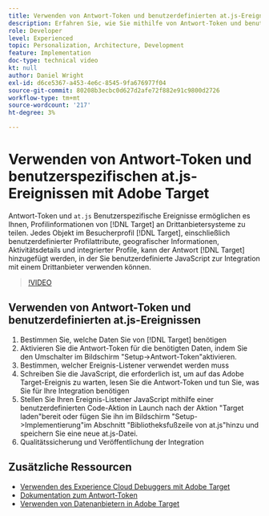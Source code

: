 ```yaml
---
title: Verwenden von Antwort-Token und benutzerdefinierten at.js-Ereignissen
description: Erfahren Sie, wie Sie mithilfe von Antwort-Token und benutzerspezifischen at.js-Ereignissen Profilinformationen aus Target für Drittanbietersysteme freigeben können.
role: Developer
level: Experienced
topic: Personalization, Architecture, Development
feature: Implementation
doc-type: technical video
kt: null
author: Daniel Wright
exl-id: d6ce5367-a453-4e6c-8545-9fa676977f04
source-git-commit: 80208b3ecbc0d627d2afe72f882e91c9800d2726
workflow-type: tm+mt
source-wordcount: '217'
ht-degree: 3%

---
```


# Verwenden von Antwort-Token und benutzerspezifischen at.js-Ereignissen mit Adobe Target

Antwort-Token und `at.js` Benutzerspezifische Ereignisse ermöglichen es Ihnen, Profilinformationen von [!DNL Target] an Drittanbietersysteme zu teilen. Jedes Objekt im Besucherprofil [!DNL Target], einschließlich benutzerdefinierter Profilattribute, geografischer Informationen, Aktivitätsdetails und integrierter Profile, kann der Antwort [!DNL Target] hinzugefügt werden, in der Sie benutzerdefinierte JavaScript zur Integration mit einem Drittanbieter verwenden können.

>[!VIDEO](https://video.tv.adobe.com/v/23253/?quality=12)

## Verwenden von Antwort-Token und benutzerdefinierten at.js-Ereignissen

1. Bestimmen Sie, welche Daten Sie von [!DNL Target] benötigen
1. Aktivieren Sie die Antwort-Token für die benötigten Daten, indem Sie den Umschalter im Bildschirm &quot;Setup->Antwort-Token&quot;aktivieren.
1. Bestimmen, welcher Ereignis-Listener verwendet werden muss
1. Schreiben Sie die JavaScript, die erforderlich ist, um auf das Adobe Target-Ereignis zu warten, lesen Sie die Antwort-Token und tun Sie, was Sie für Ihre Integration benötigen
1. Stellen Sie Ihren Ereignis-Listener JavaScript mithilfe einer benutzerdefinierten Code-Aktion in Launch nach der Aktion &quot;Target laden&quot;bereit oder fügen Sie ihn im Bildschirm &quot;Setup->Implementierung&quot;im Abschnitt &quot;Bibliotheksfußzeile von at.js&quot;hinzu und speichern Sie eine neue at.js-Datei.
1. Qualitätssicherung und Veröffentlichung der Integration

## Zusätzliche Ressourcen

* [Verwenden des Experience Cloud Debuggers mit Adobe Target](../troubleshooting/troubleshoot-with-the-experience-cloud-debugger.md)
* [Dokumentation zum Antwort-Token](https://experienceleague.adobe.com/docs/target/using/administer/response-tokens.html?lang=en)
* [Verwenden von Datenanbietern in Adobe Target](use-data-providers-to-integrate-third-party-data.md)
